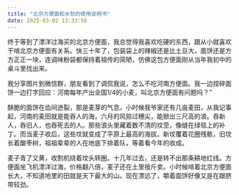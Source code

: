 ```yaml
---
title: "北京方便面和乡愁的使用说明书"
date: 2025-03-02 13:33:58
---
```


终于等到了漂洋过海买的北京方便面，我总觉得我喜欢吃硬的东西，跟从小就喜欢干啃北京方便面有关系。<!-- more -->快三十年了，包装袋上的辣椒还是比土豆大，面饼还是方方正正一块，连调味粉袋都保持着祖传的简陋，仿佛这包方便面刚从当年我初中的桌斗里找出来。
	
我分享图片到微信群，朋友看到了调侃我说，怎么不吃河南方便面。我一边捏碎面饼一边打字回应：河南每年产出全国1/4的小麦，叫北京方便面有问题吗？”
	
酥脆的面饼在齿间迸裂，那是麦芽的气息。小时候我爷家还有几亩麦田，从我记事起，河南的麦田就是能吞人的海，六月的风掠过穗尖，能掀出三尺高的浪。吞新人，吞旧人，也吞死去的人。那些浪头里藏着数不清的坟茔，像缝在绿毯上的补丁。而当麦子收后，这些坟就变成了平原上最高的海拔。新坟覆着花圈残骸，旧坟长着酸枣树，祖祖辈辈的人在地底下排着队，等着看今年的收成。
	
麦子青了又黄，收割机绕着坟头转圈。十几年过去，还是转不出那条耕地红线。方便面坐飞机漂洋过海，价格翻八倍，麦子还在土里按斤卖。小时候啃着北京方便面长大，不知道地里的田就是天下最大的山。现在漂远了，嚼着面饼好像又是在跟脐带较劲。
